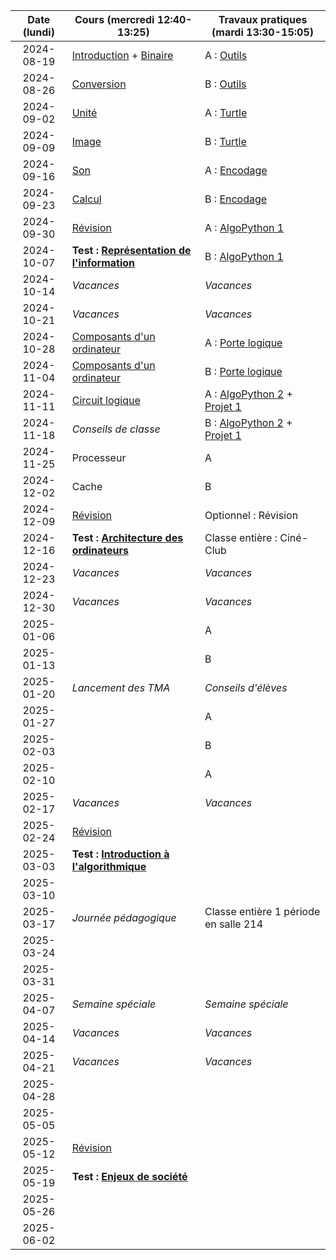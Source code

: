 | Date (lundi) | Cours (mercredi 12:40-13:25)                                      | Travaux pratiques (mardi 13:30-15:05)                                               |
| :----------: | ----------------------------------------------------------------- | ----------------------------------------------------------------------------------- |
|  2024-08-19  | [Introduction](/docs/1m/intro) + [Binaire](/docs/1m/repr/binaire) | A : [Outils](/docs/1m/prog/outils)                                                  |
|  2024-08-26  | [Conversion](/docs/1m/repr/conversion)                            | B : [Outils](/docs/1m/prog/outils)                                                  |
|  2024-09-02  | [Unité](/docs/1m/repr/unite)                                      | A : [Turtle](/docs/1m/prog/turtle)                                                  |
|  2024-09-09  | [Image](/docs/1m/repr/image)                                      | B : [Turtle](/docs/1m/prog/turtle)                                                  |
|  2024-09-16  | [Son](/docs/1m/repr/son)                                          | A : [Encodage](/docs/1m/repr/encodage)                                              |
|  2024-09-23  | [Calcul](/docs/1m/repr/calcul)                                    | B : [Encodage](/docs/1m/repr/encodage)                                              |
|  2024-09-30  | [Révision](/docs/1m/repr/revision)                                | A : [AlgoPython 1](/docs/1m/prog/algopython-1)                                      |
|  2024-10-07  | **Test : [Représentation de l'information](/docs/1m/repr)**       | B : [AlgoPython 1](/docs/1m/prog/algopython-1)                                      |
|  2024-10-14  | _Vacances_                                                        | _Vacances_                                                                          |
|  2024-10-21  | _Vacances_                                                        | _Vacances_                                                                          |
|  2024-10-28  | [Composants d'un ordinateur](/docs/1m/arch/composants)            | A : [Porte logique](/docs/1m/arch/porte)                                            |
|  2024-11-04  | [Composants d'un ordinateur](/docs/1m/arch/composants)            | B : [Porte logique](/docs/1m/arch/porte)                                            |
|  2024-11-11  | [Circuit logique](/docs/1m/arch/circuit)                          | A : [AlgoPython 2](/docs/1m/prog/algopython-2) + [Projet 1](/docs/1m/prog/projet-1) |
|  2024-11-18  | _Conseils de classe_                                              | B : [AlgoPython 2](/docs/1m/prog/algopython-2) + [Projet 1](/docs/1m/prog/projet-1) |
|  2024-11-25  | Processeur                                                        | A                                                                                   |
|  2024-12-02  | Cache                                                             | B                                                                                   |
|  2024-12-09  | [Révision](/docs/1m/arch/revision)                                | Optionnel : Révision                                                                |
|  2024-12-16  | **Test : [Architecture des ordinateurs](/docs/1m/arch)**          | Classe entière : Ciné-Club                                                          |
|  2024-12-23  | _Vacances_                                                        | _Vacances_                                                                          |
|  2024-12-30  | _Vacances_                                                        | _Vacances_                                                                          |
|  2025-01-06  |                                                                   | A                                                                                   |
|  2025-01-13  |                                                                   | B                                                                                   |
|  2025-01-20  | _Lancement des TMA_                                               | _Conseils d'élèves_                                                                 |
|  2025-01-27  |                                                                   | A                                                                                   |
|  2025-02-03  |                                                                   | B                                                                                   |
|  2025-02-10  |                                                                   | A                                                                                   |
|  2025-02-17  | _Vacances_                                                        | _Vacances_                                                                          |
|  2025-02-24  | [Révision](/docs/1m/algo/revision)                                |                                                                                     |
|  2025-03-03  | **Test : [Introduction à l'algorithmique](/docs/1m/algo)**        |                                                                                     |
|  2025-03-10  |                                                                   |                                                                                     |
|  2025-03-17  | _Journée pédagogique_                                             | Classe entière 1 période en salle 214                                               |
|  2025-03-24  |                                                                   |                                                                                     |
|  2025-03-31  |                                                                   |                                                                                     |
|  2025-04-07  | _Semaine spéciale_                                                | _Semaine spéciale_                                                                  |
|  2025-04-14  | _Vacances_                                                        | _Vacances_                                                                          |
|  2025-04-21  | _Vacances_                                                        | _Vacances_                                                                          |
|  2025-04-28  |                                                                   |                                                                                     |
|  2025-05-05  |                                                                   |                                                                                     |
|  2025-05-12  | [Révision](/docs/1m/enje/revision)                                |                                                                                     |
|  2025-05-19  | **Test : [Enjeux de société](/docs/1m/enje)**                     |                                                                                     |
|  2025-05-26  |                                                                   |                                                                                     |
|  2025-06-02  |                                                                   |                                                                                     |
